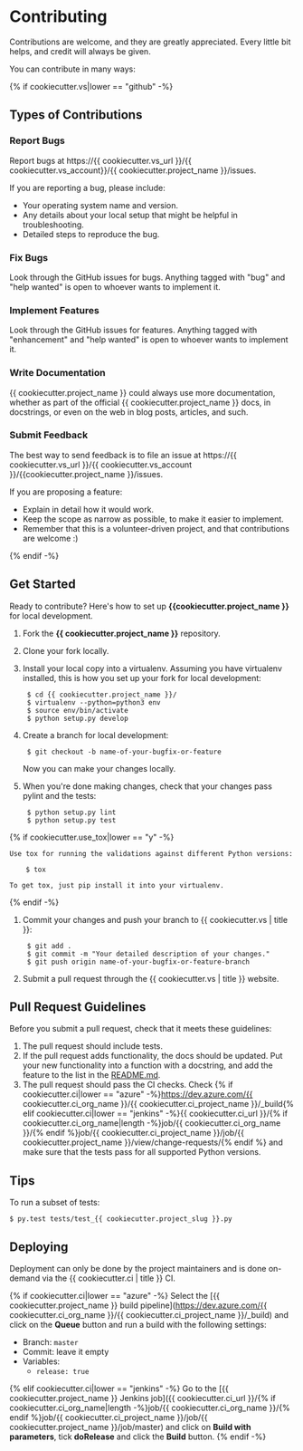 # Contributing

Contributions are welcome, and they are greatly appreciated. Every
little bit helps, and credit will always be given.

You can contribute in many ways:

{% if cookiecutter.vs|lower == "github" -%}
## Types of Contributions

### Report Bugs

Report bugs at https://{{ cookiecutter.vs_url }}/{{ cookiecutter.vs_account}}/{{ cookiecutter.project_name }}/issues.

If you are reporting a bug, please include:

* Your operating system name and version.
* Any details about your local setup that might be helpful in troubleshooting.
* Detailed steps to reproduce the bug.

### Fix Bugs

Look through the GitHub issues for bugs. Anything tagged with "bug" and
"help wanted" is open to whoever wants to implement it.

### Implement Features

Look through the GitHub issues for features. Anything tagged with
"enhancement" and "help wanted" is open to whoever wants to implement
it.

### Write Documentation

{{ cookiecutter.project_name }} could always use more documentation,
whether as part of the official {{ cookiecutter.project_name }} docs,
in docstrings, or even on the web in blog posts, articles, and such.

### Submit Feedback

The best way to send feedback is to file an issue at
https://{{ cookiecutter.vs_url }}/{{ cookiecutter.vs_account }}/{{cookiecutter.project_name }}/issues.

If you are proposing a feature:

* Explain in detail how it would work.
* Keep the scope as narrow as possible, to make it easier to implement.
* Remember that this is a volunteer-driven project, and that contributions are welcome :)

{% endif -%}
## Get Started

Ready to contribute? Here's how to set up **{{cookiecutter.project_name }}** for local development.

1. Fork the **{{ cookiecutter.project_name }}** repository.

1. Clone your fork locally.

1. Install your local copy into a virtualenv. Assuming you have virtualenv installed,
   this is how you set up your fork for local development:

        $ cd {{ cookiecutter.project_name }}/
        $ virtualenv --python=python3 env
        $ source env/bin/activate
        $ python setup.py develop

1. Create a branch for local development:

        $ git checkout -b name-of-your-bugfix-or-feature

    Now you can make your changes locally.

1. When you're done making changes, check that your changes pass pylint and the tests:

        $ python setup.py lint
        $ python setup.py test

{% if cookiecutter.use_tox|lower == "y" -%}

    Use tox for running the validations against different Python versions:

        $ tox

    To get tox, just pip install it into your virtualenv.
{% endif -%}

1. Commit your changes and push your branch to {{ cookiecutter.vs | title }}:

        $ git add .
        $ git commit -m "Your detailed description of your changes."
        $ git push origin name-of-your-bugfix-or-feature-branch

1. Submit a pull request through the {{ cookiecutter.vs | title }} website.

## Pull Request Guidelines

Before you submit a pull request, check that it meets these guidelines:

1. The pull request should include tests.
1. If the pull request adds functionality, the docs should be updated.
   Put your new functionality into a function with a docstring, and add the feature to the list in the [README.md](README.md).
1. The pull request should pass the CI checks. Check {% if cookiecutter.ci|lower == "azure" -%}https://dev.azure.com/{{ cookiecutter.ci_org_name }}/{{ cookiecutter.ci_project_name }}/_build{% elif cookiecutter.ci|lower == "jenkins" -%}{{ cookiecutter.ci_url }}/{% if cookiecutter.ci_org_name|length -%}job/{{ cookiecutter.ci_org_name }}/{% endif %}job/{{ cookiecutter.ci_project_name }}/job/{{ cookiecutter.project_name }}/view/change-requests/{% endif %} and make sure that the tests pass for all supported Python versions.

## Tips

To run a subset of tests:

    $ py.test tests/test_{{ cookiecutter.project_slug }}.py

## Deploying

Deployment can only be done by the project maintainers and is done on-demand via the {{ cookiecutter.ci | title }} CI.

{% if cookiecutter.ci|lower == "azure" -%}
Select the [{{ cookiecutter.project_name }} build pipeline](https://dev.azure.com/{{ cookiecutter.ci_org_name }}/{{ cookiecutter.ci_project_name }}/_build) and click
on the **Queue** button and run a build with the following settings:

* Branch: `master`
* Commit: leave it empty
* Variables:
  * `release: true`

{% elif cookiecutter.ci|lower == "jenkins" -%}
Go to the [{{ cookiecutter.project_name }} Jenkins job]({{ cookiecutter.ci_url }}/{% if cookiecutter.ci_org_name|length -%}job/{{ cookiecutter.ci_org_name }}/{% endif %}job/{{ cookiecutter.ci_project_name }}/job/{{ cookiecutter.project_name }}/job/master)
and click on **Build with parameters**, tick **doRelease** and click the **Build** button.
{% endif -%}

